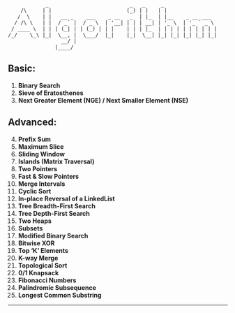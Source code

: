 ```
            _                          _   _     _
    /\     | |                        (_) | |   | |
   /  \    | |   __ _    ___    _ __   _  | |_  | |__    _ __ ___
  / /\ \   | |  / _` |  / _ \  | '__| | | | __| | '_ \  | '_ ` _ \
 / ____ \  | | | (_| | | (_) | | |    | | | |_  | | | | | | | | | |
/_/    \_\ |_|  \__, |  \___/  |_|    |_|  \__| |_| |_| |_| |_| |_|
                 __/ |
               |____/
```

## Basic:
1. **Binary Search**
2. **Sieve of Eratosthenes**
3. **Next Greater Element (NGE) / Next Smaller Element (NSE)**

## Advanced:
4. **Prefix Sum**
5. **Maximum Slice**
6. **Sliding Window**
7. **Islands (Matrix Traversal)**
8. **Two Pointers**
9. **Fast & Slow Pointers**
10. **Merge Intervals**
11. **Cyclic Sort**
12. **In-place Reversal of a LinkedList**
13. **Tree Breadth-First Search**
14. **Tree Depth-First Search**
15. **Two Heaps**
16. **Subsets**
17. **Modified Binary Search**
18. **Bitwise XOR**
19. **Top ‘K’ Elements**
20. **K-way Merge**
21. **Topological Sort**
22. **0/1 Knapsack**
23. **Fibonacci Numbers**
24. **Palindromic Subsequence**
25. **Longest Common Substring**

---

#